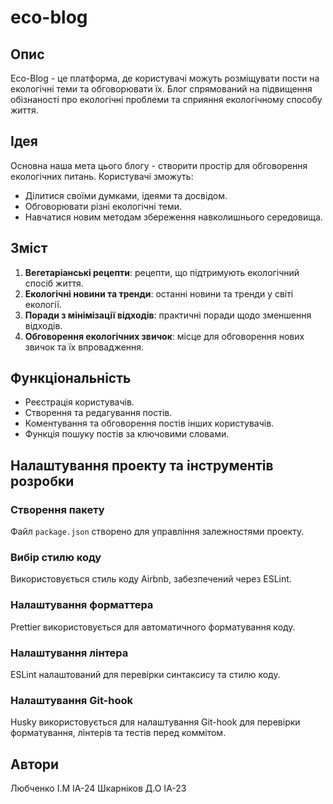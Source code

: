 #  eco-blog

## Опис
Eco-Blog - це платформа, де користувачі можуть розміщувати пости на екологічні теми та обговорювати їх. Блог спрямований на підвищення обізнаності про екологічні проблеми та сприяння екологічному способу життя.

## Ідея
Основна наша мета цього блогу - створити простір для обговорення екологічних питань. Користувачі зможуть:
- Ділитися своїми думками, ідеями та досвідом.
- Обговорювати різні екологічні теми.
- Навчатися новим методам збереження навколишнього середовища.

## Зміст
1. **Вегетаріанські рецепти**: рецепти, що підтримують екологічний спосіб життя.
2. **Екологічні новини та тренди**: останні новини та тренди у світі екології.
3. **Поради з мінімізації відходів**: практичні поради щодо зменшення відходів.
4. **Обговорення екологічних звичок**: місце для обговорення нових звичок та їх впровадження.

## Функціональність
- Реєстрація користувачів.
- Створення та редагування постів.
- Коментування та обговорення постів інших користувачів.
- Функція пошуку постів за ключовими словами.

## Налаштування проекту та інструментів розробки

### Створення пакету
Файл `package.json` створено для управління залежностями проекту.

### Вибір стилю коду
Використовується стиль коду Airbnb, забезпечений через ESLint.

### Налаштування форматтера
Prettier використовується для автоматичного форматування коду.

### Налаштування лінтера
ESLint налаштований для перевірки синтаксису та стилю коду.

### Налаштування Git-hook
Husky використовується для налаштування Git-hook для перевірки форматування, лінтерів та тестів перед коммітом.

## Автори
Любченко І.М ІА-24
Шкарніков Д.О ІА-23
